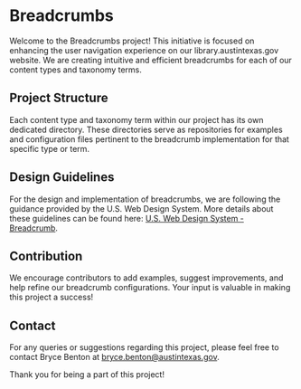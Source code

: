 # Breadcrumbs

Welcome to the Breadcrumbs project! This initiative is focused on enhancing the user navigation experience on our library.austintexas.gov website. We are creating intuitive and efficient breadcrumbs for each of our content types and taxonomy terms.

## Project Structure
Each content type and taxonomy term within our project has its own dedicated directory. These directories serve as repositories for examples and configuration files pertinent to the breadcrumb implementation for that specific type or term.

## Design Guidelines
For the design and implementation of breadcrumbs, we are following the guidance provided by the U.S. Web Design System. More details about these guidelines can be found here: [U.S. Web Design System - Breadcrumb](https://designsystem.digital.gov/components/breadcrumb/).

## Contribution
We encourage contributors to add examples, suggest improvements, and help refine our breadcrumb configurations. Your input is valuable in making this project a success!

## Contact
For any queries or suggestions regarding this project, please feel free to contact Bryce Benton at [bryce.benton@austintexas.gov](mailto:bryce.benton@austintexas.gov).

Thank you for being a part of this project!